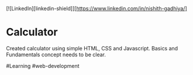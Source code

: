 [![LinkedIn][linkedin-shield]][https://www.linkedin.com/in/nishith-gadhiya/]
# Calculator
Created calculator using simple HTML, CSS and Javascript. Basics and Fundamentals concept needs to be clear. 

#Learning #web-development

